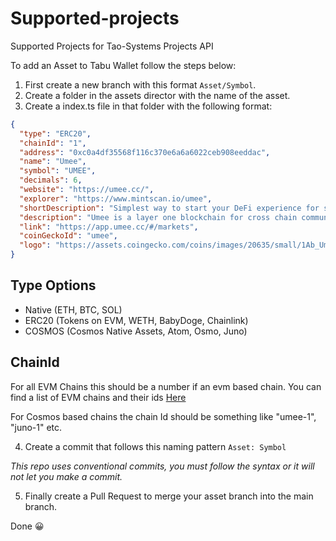 # Supported-projects

Supported Projects for Tao-Systems Projects API

To add an Asset to Tabu Wallet follow the steps below:

1. First create a new branch with this format `Asset/Symbol`.
2. Create a folder in the assets director with the name of the asset.
3. Create a index.ts file in that folder with the following format:

```json
{
  "type": "ERC20",
  "chainId": "1",
  "address": "0xc0a4df35568f116c370e6a6a6022ceb908eeddac",
  "name": "Umee",
  "symbol": "UMEE",
  "decimals": 6,
  "website": "https://umee.cc/",
  "explorer": "https://www.mintscan.io/umee",
  "shortDescription": "Simplest way to start your DeFi experience for staking, rates, and interoperable solutions across blockchains.",
  "description": "Umee is a layer one blockchain for cross chain communication and interoperability, built on the Cosmos SDK and powered by Tendermint Consensus along with a self sovereign validator network.",
  "link": "https://app.umee.cc/#/markets",
  "coinGeckoId": "umee",
  "logo": "https://assets.coingecko.com/coins/images/20635/small/1Ab_Umee_Brand_Icon_Full_Color.png?1645018295"
}
```

## Type Options

- Native (ETH, BTC, SOL)
- ERC20 (Tokens on EVM, WETH, BabyDoge, Chainlink)
- COSMOS (Cosmos Native Assets, Atom, Osmo, Juno)

## ChainId

For all EVM Chains this should be a number if an evm based chain. You can find a list of EVM chains and their ids [Here](https://chainlist.org/)

For Cosmos based chains the chain Id should be something like "umee-1", "juno-1" etc.

4. Create a commit that follows this naming pattern `Asset: Symbol`

_This repo uses conventional commits, you must follow the syntax or it will not let you make a commit._

5. Finally create a Pull Request to merge your asset branch into the main branch.

Done :grinning:
